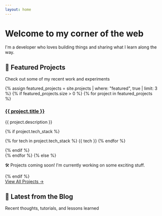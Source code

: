 ```yaml
---
layout: home
---
```


<div class="hero-section">
  <h1 class="hero-title">Welcome to my corner of the web</h1>
  <p class="hero-subtitle">I'm a developer who loves building things and sharing what I learn along the way.</p>
</div>

<section class="featured-section">
  <div class="section-header">
    <h2>🚀 Featured Projects</h2>
    <p class="section-description">Check out some of my recent work and experiments</p>
  </div>

  <div class="project-grid">
  {% assign featured_projects = site.projects | where: "featured", true | limit: 3 %}
  {% if featured_projects.size > 0 %}
    {% for project in featured_projects %}
      <div class="project-card">
        <h3><a href="{{ project.url }}">{{ project.title }}</a></h3>
        <p>{{ project.description }}</p>
        {% if project.tech_stack %}
          <p class="tech-stack">
            {% for tech in project.tech_stack %}
              <span class="tech-tag">{{ tech }}</span>
            {% endfor %}
          </p>
        {% endif %}
      </div>
    {% endfor %}
  {% else %}
    <div class="empty-state">
      <p>🛠️ Projects coming soon! I'm currently working on some exciting stuff.</p>
    </div>
  {% endif %}
  </div>

  <div class="section-footer">
    <a href="/projects/" class="btn btn-primary">View All Projects →</a>
  </div>
</section>

<section class="blog-section">
  <div class="section-header">
    <h2>📝 Latest from the Blog</h2>
    <p class="section-description">Recent thoughts, tutorials, and lessons learned</p>
  </div>
  
  <!-- The home layout will automatically show recent posts below this content -->
</section>

